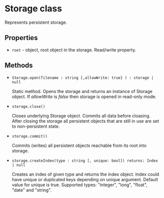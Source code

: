 
# Storage class

Represents persistent storage.

## Properties

* ```root``` - object, root object in the storage. Read/write property.

## Methods


* ```Storage.open(filename : string [,allowWrite: true] ) : storage | null```

  Static method. Opens the storage and returns an instance of Storage object. If *allowWrite* is *false* then storage is opened in read-only mode. 

* ```storage.close()```

  Closes underlying Storage object. Commits all data before cloasing. After closing the storage all persistent objects that are still in use are set to non-persistent state.

* ```storage.commit()```

  Commits (writes) all persistent objects reachable from its root into storage.

* ```storage.createIndex(type : string [, unique: bool]) returns: Index | null```

  Creates an index of given type and returns the index object. Index could have unique or duplicated keys depending on unique argument. Default value for unique is true. Supported types: "integer", "long", "float", "date" and "string".
